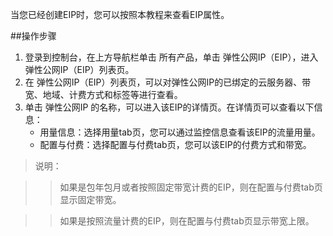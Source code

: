 当您已经创建EIP时，您可以按照本教程来查看EIP属性。

##操作步骤

1. 登录到控制台，在上方导航栏单击 所有产品，单击 弹性公网IP（EIP），进入 弹性公网IP（EIP）列表页。
2. 在 弹性公网IP（EIP）列表页，可以对弹性公网IP的已绑定的云服务器、带宽、地域、计费方式和标签等进行查看。
3. 单击 弹性公网IP 的名称，可以进入该EIP的详情页。在详情页可以查看以下信息：
	- 用量信息：选择用量tab页，您可以通过监控信息查看该EIP的流量用量。
	- 配置与付费：选择配置与付费tab页，您可以该EIP的付费方式和带宽。

>说明：

>>如果是包年包月或者按照固定带宽计费的EIP，则在配置与付费tab页显示固定带宽。

>>如果是按照流量计费的EIP，则在配置与付费tab页显示带宽上限。
